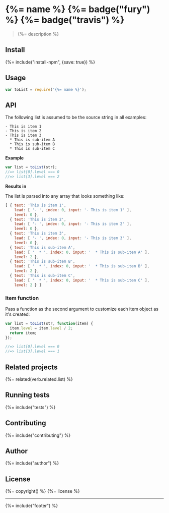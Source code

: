 # {%= name %} {%= badge("fury") %} {%= badge("travis") %}

> {%= description %}

## Install
{%= include("install-npm", {save: true}) %}

## Usage

```js
var toList = require('{%= name %}');
```
## API

The following list is assumed to be the source string in all examples:

```
- This is item 1
- This is item 2
- This is item 3
  * This is sub-item A
  * This is sub-item B
  * This is sub-item C
```

**Example**

```js
var list = toList(str);
//=> list[0].level === 0
//=> list[3].level === 2
```

**Results in**

The list is parsed into any array that looks something like:

```js
[ { text: 'This is item 1',
    lead: [ '- ', index: 0, input: '- This is item 1' ],
    level: 0 },
  { text: 'This is item 2',
    lead: [ '- ', index: 0, input: '- This is item 2' ],
    level: 0 },
  { text: 'This is item 3',
    lead: [ '- ', index: 0, input: '- This is item 3' ],
    level: 0 },
  { text: 'This is sub-item A',
    lead: [ '  * ', index: 0, input: '  * This is sub-item A' ],
    level: 2 },
  { text: 'This is sub-item B',
    lead: [ '  * ', index: 0, input: '  * This is sub-item B' ],
    level: 2 },
  { text: 'This is sub-item C',
    lead: [ '  * ', index: 0, input: '  * This is sub-item C' ],
    level: 2 } ]
```


### Item function

Pass a function as the second argument to customize each item object as it's created:

```js
var list = toList(str, function(item) {
  item.level = item.level / 2;
  return item;
});

//=> list[0].level === 0
//=> list[3].level === 1
```

## Related projects
{%= related(verb.related.list) %}  

## Running tests
{%= include("tests") %}

## Contributing
{%= include("contributing") %}

## Author
{%= include("author") %}

## License
{%= copyright() %}
{%= license %}

***

{%= include("footer") %}
